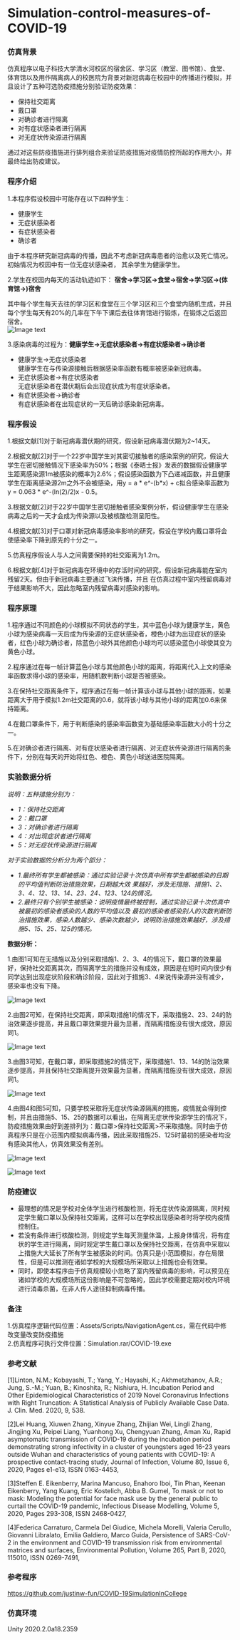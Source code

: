 # Simulation-control-measures-of-COVID-19

### 仿真背景
仿真程序以电子科技大学清水河校区的宿舍区、学习区（教室、图书馆）、食堂、体育馆以及用作隔离病人的校医院为背景对新冠病毒在校园中的传播进行模拟，并且设计了五种可选防疫措施分别验证防疫效果：  
+ 保持社交距离  
+ 戴口罩  
+ 对确诊者进行隔离  
+ 对有症状感染者进行隔离  
+ 对无症状传染源进行隔离  

通过对这些防疫措施进行排列组合来验证防疫措施对疫情防控所起的作用大小，并最终给出防疫建议。

### 程序介绍
1.本程序假设校园中可能存在以下四种学生：  
+ 健康学生 
+ 无症状感染者  
+ 有症状感染者  
+ 确诊者  

由于本程序研究新冠病毒的传播，因此不考虑新冠病毒患者的治愈以及死亡情况。初始情况为校园中有一位无症状感染者，
其余学生为健康学生。

2.学生在校园内每天的活动轨迹如下：
    **宿舍->学习区->食堂->宿舍->学习区->(体育馆->)宿舍**  

其中每个学生每天去往的学习区和食堂在三个学习区和三个食堂内随机生成，并且每个学生每天有20%的几率在下午下课后去往体育馆进行锻炼，在锻炼之后返回宿舍。  
![Image text](https://github.com/TMITMiTmitmi/Simulation-control-measures-of-COVID-19/blob/master/image/image6.png)

3.感染病毒的过程为：**健康学生->无症状感染者->有症状感染者->确诊者**    
+ 健康学生->无症状感染者  
    健康学生在与传染源接触后根据感染率函数有概率被感染新冠病毒。  
+ 无症状感染者->有症状感染者  
    无症状感染者在潜伏期后会出现症状成为有症状感染者。  
+ 有症状感染者->确诊者  
    有症状感染者在出现症状的一天后确诊感染新冠病毒。  

### 程序假设
1.根据文献[1]对于新冠病毒潜伏期的研究，假设新冠病毒潜伏期为2~14天。

2.根据文献[2]对于一个22岁中国学生对其密切接触者的感染案例的研究，假设大学生在密切接触情况下感染率为50%；根据《泰晤士报》发表的数据假设健康学生距离感染源1m被感染的概率为2.6%；假设感染函数为下凸递减函数，并且健康学生在距离感染源2m之外不会被感染，用y = a * e^-(b*x) + c拟合感染率函数为y = 0.063 * e^-(ln(2)/2)x - 0.5。

3.根据文献[2]对于22岁中国学生密切接触者感染案例分析，假设健康学生在感染病毒之后的一天才会成为传染源以及被核酸检测呈阳性。
 
4.根据文献[3]对于口罩对新冠病毒感染率影响的研究，假设在学校内戴口罩将会使感染率下降到原先的十分之一。

5.仿真程序假设人与人之间需要保持的社交距离为1.2m。

6.根据文献[4]对于新冠病毒在环境中的存活时间的研究，假设新冠病毒能在室内残留2天。但由于新冠病毒主要通过飞沫传播，并且
在仿真过程中室内残留病毒对于结果影响不大，因此忽略室内残留病毒对感染的影响。  

### 程序原理
1.程序通过不同颜色的小球模拟不同状态的学生，其中蓝色小球为健康学生，黄色小球为感染病毒一天后成为传染源的无症状感染者，橙色小球为出现症状的感染者，红色小球为确诊者，除蓝色小球外其他颜色小球均可以感染蓝色小球使其变为黄色小球。  
    
2.程序通过在每一帧计算蓝色小球与其他颜色小球的距离，将距离代入上文的感染率函数求得小球的感染率，用随机数判断小球是否被感染。  

3.在保持社交距离条件下，程序通过在每一帧计算该小球与其他小球的距离，如果距离大于用于模拟1.2m社交距离的0.6，就将该小球与其他小球的距离加0.6来保持距离。  

4.在戴口罩条件下，用于判断感染的感染率函数变为基础感染率函数大小的十分之一。  

5.在对确诊者进行隔离、对有症状感染者进行隔离、对无症状传染源进行隔离的条件下，分别在每天的开始将红色、橙色、黄色小球送进医院隔离。  

### 实验数据分析
*说明：五种措施分别为：*  
+ *1：保持社交距离*    
+ *2：戴口罩*  
+ *3：对确诊者进行隔离*  
+ *4：对出现症状者进行隔离*  
+ *5：对无症状传染源进行隔离*       

*对于实验数据的分析分为两个部分：*     
+ *1.最终所有学生都被感染：通过实验记录十次仿真中所有学生都被感染的日期的平均值判断防治措施效果，日期越大效*
*果越好，涉及无措施、措施1、2、3、4、12、13、14、23、24、123、124的情况。*    
+ *2.最终只有个别学生被感染：说明疫情最终被控制，通过实验记录十次仿真中被最初的感染者感染的人数的平均值以及*
*最初的感染者感染别人的次数判断防治措施效果，感染人数越少、感染次数越少，说明防治措施效果越好，涉及措施5、15、25、125的情况。*  

**数据分析：**    

   1.由图1可知在无措施以及分别采取措施1、2、3、4的情况下，戴口罩的效果最好，保持社交距离其次，而隔离学生的措施并没有成效，原因是在短时间内很少有同学达到出现症状阶段和确诊阶段，因此对于措施3、4来说传染源并没有减少，感染率也没有下降。  
   
![Image text](https://github.com/TMITMiTmitmi/Simulation-control-measures-of-COVID-19/blob/master/image/image1.png)

   2.由图2可知，在保持社交距离，即采取措施1的情况下，采取措施2、23、24的防治效果逐步提高，并且戴口罩效果提升最为显著，而隔离措施没有很大成效，原因同1。
   
![Image text](https://github.com/TMITMiTmitmi/Simulation-control-measures-of-COVID-19/blob/master/image/image2.png)

   3.由图3可知，在戴口罩，即采取措施2的情况下，采取措施1、13、14的防治效果逐步提高，并且保持社交距离提升效果最为显著，而隔离措施没有很大成效，原因同1。
   
![Image text](https://github.com/TMITMiTmitmi/Simulation-control-measures-of-COVID-19/blob/master/image/image3.png)

   4.由图4和图5可知，只要学校采取将无症状传染源隔离的措施，疫情就会得到控制，并且由措施5、15、25的数据可以看出，在隔离无症状传染源学生的情况下，防疫措施效果由好到差排列为：戴口罩>保持社交距离>不采取措施。同时由于仿真程序只是在小范围内模拟病毒传播，因此采取措施25、125时最初的感染者均没有感染其他人，仿真效果没有差别。
   
![Image text](https://github.com/TMITMiTmitmi/Simulation-control-measures-of-COVID-19/blob/master/image/image4.png)

![Image text](https://github.com/TMITMiTmitmi/Simulation-control-measures-of-COVID-19/blob/master/image/image5.png)

### 防疫建议
+ 最理想的情况是学校对全体学生进行核酸检测，将无症状传染源隔离，同时规定学生戴口罩以及保持社交距离，这样可以在学校出现感染者时将学校内疫情控制住。  
+ 若没有条件进行核酸检测，则规定学生每天测量体温，上报身体情况，将有症状的学生进行隔离，同时规定学生戴口罩以及保持社交距离，在仿真中采取以上措施大大延长了所有学生被感染的时间。仿真只是小范围模拟，存在局限性，但是可以推测在诸如学校的大规模场所采取以上措施也会有效果。
+ 同时，即使本程序由于仿真规模较小忽略了室内残留病毒的影响，可以预见在诸如学校的大规模场所这份影响是不可忽略的，因此学校需要定期对校内环境进行消毒杀菌，在非人传人途径抑制病毒传播。

### 备注
1.仿真程序逻辑代码位置：Assets/Scripts/NavigationAgent.cs，需在代码中修改变量改变防疫措施  
2.仿真程序可执行文件位置：Simulation.rar/COVID-19.exe  

### 参考文献
[1]Linton, N.M.; Kobayashi, T.; Yang, Y.; Hayashi, K.; Akhmetzhanov, A.R.; Jung, S.-M.; Yuan, B.; Kinoshita, R.; 
Nishiura, H. Incubation Period and Other Epidemiological Characteristics of 2019 Novel Coronavirus Infections 
with Right Truncation: A Statistical Analysis of Publicly Available Case Data. J. Clin. Med. 2020, 9, 538.

[2]Lei Huang, Xiuwen Zhang, Xinyue Zhang, Zhijian Wei, Lingli Zhang, Jingjing Xu, Peipei Liang, Yuanhong Xu, 
Chengyuan Zhang, Aman Xu, Rapid asymptomatic transmission of COVID-19 during the incubation period 
demonstrating strong infectivity in a cluster of youngsters aged 16-23 years outside Wuhan and characteristics 
of young patients with COVID-19: A prospective contact-tracing study, Journal of Infection, Volume 80, Issue 6, 
2020, Pages e1-e13, ISSN 0163-4453,

[3]Steffen E. Eikenberry, Marina Mancuso, Enahoro Iboi, Tin Phan, Keenan Eikenberry, Yang Kuang, Eric Kostelich,
 Abba B. Gumel, To mask or not to mask: Modeling the potential for face mask use by the general public to curtail
 the COVID-19 pandemic, Infectious Disease Modelling, Volume 5, 2020, Pages 293-308, ISSN 2468-0427,  
 
[4]Federica Carraturo, Carmela Del Giudice, Michela Morelli, Valeria Cerullo, Giovanni Libralato, Emilia Galdiero, 
Marco Guida, Persistence of SARS-CoV-2 in the environment and COVID-19 transmission risk from environmental matrices
and surfaces, Environmental Pollution, Volume 265, Part B, 2020, 115010, ISSN 0269-7491,  

### 参考程序
https://github.com/justinw-fun/COVID-19SimulationInCollege

### 仿真环境
Unity 2020.2.0a18.2359
